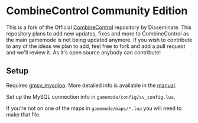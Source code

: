 # CombineControl Community Edition

This is a fork of the Official [CombineControl](https://github.com/disseminate/combinecontrol) repository by Disseminate. This repository plans to add new updates, fixes and more to CombineControl as the main gamemode is not being updated anymore. If you wish to contribute to any of the ideas we plan to add, feel free to fork and add a pull request and we'll review it. As it's open source anybody can contribute!

## Setup

Requires [gmsv_mysqloo](https://github.com/FredyH/MySQLOO). More detailed info is available in the [manual](https://docs.google.com/document/d/127VaxlOMR720Hcu0Kue2kid6sqf6YfaxlnjHUbwvgRc/edit?usp=sharing).

Set up the MySQL connection info in `gamemode/config/sv_config.lua`.

If you're not on one of the maps in `gamemode/maps/*.lua` you will need to make that file.
